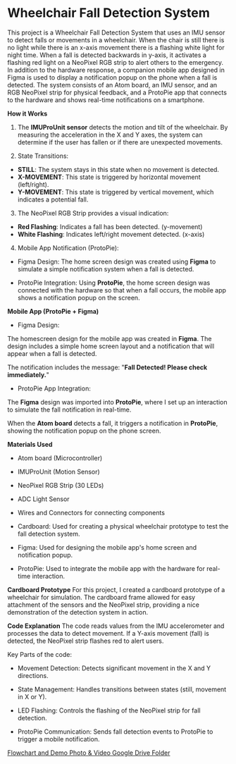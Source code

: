 # Wheelchair Fall Detection System

This project is a Wheelchair Fall Detection System that uses an IMU sensor to detect falls or movements in a wheelchair. When the chair is still there is no light while there is an x-axis movement there is a flashing white light for night time. When a fall is detected backwards in y-axis, it activates a flashing red light on a NeoPixel RGB strip to alert others to the emergency. In addition to the hardware response, a companion mobile app designed in Figma is used to display a notification popup on the phone when a fall is detected.
The system consists of an Atom board, an IMU sensor, and an RGB NeoPixel strip for physical feedback, and a ProtoPie app that connects to the hardware and shows real-time notifications on a smartphone.


__How it Works__ 
1. The **IMUProUnit sensor** detects the motion and tilt of the wheelchair. By measuring the acceleration in the X and Y axes, the system can determine if the user has fallen or if there are unexpected movements.

2. State Transitions:

- **STILL**: The system stays in this state when no movement is detected.
- **X-MOVEMENT**: This state is triggered by horizontal movement (left/right).
- **Y-MOVEMENT**: This state is triggered by vertical movement, which indicates a potential fall.

3. The NeoPixel RGB Strip provides a visual indication:

- **Red Flashing**: Indicates a fall has been detected. (y-movement)
- **White Flashing**: Indicates left/right movement detected. (x-axis)

4. Mobile App Notification (ProtoPie):

- Figma Design:
The home screen design was created using **Figma** to simulate a simple notification system when a fall is detected.

- ProtoPie Integration:
Using **ProtoPie**, the home screen design was connected with the hardware so that when a fall occurs, the mobile app shows a notification popup on the screen.


__Mobile App (ProtoPie + Figma)__
- Figma Design:

The homescreen design for the mobile app was created in **Figma**. The design includes a simple home screen layout and a notification that will appear when a fall is detected.

The notification includes the message: "**Fall Detected! Please check immediately.**"

- ProtoPie App Integration:

The **Figma** design was imported into **ProtoPie**, where I set up an interaction to simulate the fall notification in real-time.

When the **Atom board** detects a fall, it triggers a notification in **ProtoPie**, showing the notification popup on the phone screen.



__Materials Used__
* Atom board (Microcontroller)


* IMUProUnit (Motion Sensor)


* NeoPixel RGB Strip (30 LEDs)


* ADC Light Sensor


* Wires and Connectors for connecting components


* Cardboard: Used for creating a physical wheelchair prototype to test the fall detection system.


* Figma: Used for designing the mobile app's home screen and notification popup.


* ProtoPie: Used to integrate the mobile app with the hardware for real-time interaction.



__Cardboard Prototype__
For this project, I created a cardboard prototype of a wheelchair for simulation. The cardboard frame allowed for easy attachment of the sensors and the NeoPixel strip, providing a nice demonstration of the detection system in action.


__Code Explanation__
The code reads values from the IMU accelerometer and processes the data to detect movement. If a Y-axis movement (fall) is detected, the NeoPixel strip flashes red to alert users. 

Key Parts of the code:
- Movement Detection: Detects significant movement in the X and Y directions.


- State Management: Handles transitions between states (still, movement in X or Y).


- LED Flashing: Controls the flashing of the NeoPixel strip for fall detection.


- ProtoPie Communication: Sends fall detection events to ProtoPie to trigger a mobile notification.



[Flowchart and Demo Photo & Video Google Drive Folder](https://drive.google.com/drive/folders/13MLQIS2L24womHG51pSSa6geC00aBi8T?dmr=1&ec=wgc-drive-hero-goto)
